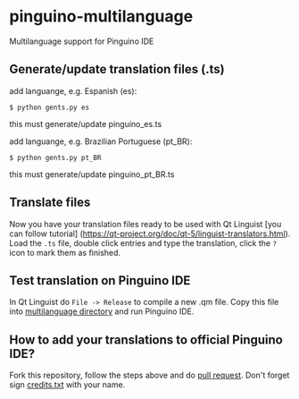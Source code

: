 pinguino-multilanguage
======================

Multilanguage support for Pinguino IDE


## Generate/update translation files (.ts)

add languange, e.g. Espanish (es):
```shell
$ python gents.py es
```
this must generate/update pinguino_es.ts

add languange, e.g. Brazilian Portuguese (pt_BR):
```shell
$ python gents.py pt_BR
```
this must generate/update pinguino_pt_BR.ts


## Translate files
Now you have your translation files ready to be used with Qt Linguist [you can follow tutorial] (https://qt-project.org/doc/qt-5/linguist-translators.html). Load the `.ts` file, double click entries and type the translation, click the `?` icon to mark them as finished.


## Test translation on Pinguino IDE
In Qt Linguist do `File -> Release` to compile a new .qm file. Copy this file into [multilanguage directory](https://github.com/PinguinoIDE/pinguino-ide/tree/master/multilanguage) and run Pinguino IDE.


## How to add your translations to official Pinguino IDE?
Fork this repository, follow the steps above and do [pull request](https://help.github.com/articles/using-pull-requests/).
Don't forget sign [credits.txt](https://github.com/PinguinoIDE/pinguino-multilanguage/blob/master/credits.txt) with your name.